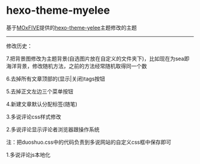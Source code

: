 # hexo-theme-myelee
基于[MOxFIVE][1]提供的[hexo-theme-yelee][2]主题修改的主题

[1]: https://github.com/MOxFIVE
[2]: https://github.com/MOxFIVE/hexo-theme-yelee


---

修改历史：

7.把背景图修改为主题背景(自选图片放在自定义的文件夹下)，比如现在为sea即海洋背景，修改随机方法，之前的方法经常随机取得同一个数

6.去掉所有文章顶部的(显示|关闭)tags按钮

5.去掉正文左边三个菜单按钮

4.新建文章默认分配标签(随笔)

3.多说评论css样式修改

2.多说评论显示评论者浏览器跟操作系统

  注：把duoshuo.css中的代码负责到多说网站的自定义css框中保存即可
  
1.多说评论js本地化
